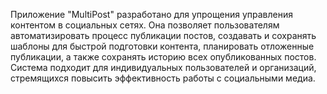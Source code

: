 Приложение "MultiPost" разработано для упрощения управления контентом в социальных сетях. 
Она позволяет пользователям автоматизировать процесс публикации постов, создавать и сохранять шаблоны для быстрой подготовки контента, планировать отложенные публикации, а также сохранять историю всех опубликованных постов. 
Система подходит для индивидуальных пользователей и организаций, стремящихся повысить эффективность работы с социальными медиа.
